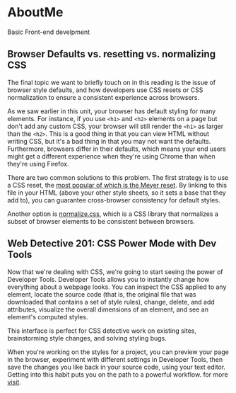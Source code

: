 # AboutMe
Basic Front-end develpment

## Browser Defaults vs. resetting vs. normalizing CSS
The final topic we want to briefly touch on in this reading is the issue of browser style defaults, and how developers use CSS resets or CSS normalization to ensure a consistent experience across browsers.

As we saw earlier in this unit, your browser has default styling for many elements. For instance, if you use ``<h1>`` and ``<h2>`` elements on a page but don't add any custom CSS, your browser will still render the ``<h1>`` as larger than the ``<h2>``. This is a good thing in that you can view HTML without writing CSS, but it's a bad thing in that you may not want the defaults. Furthermore, browsers differ in their defaults, which means your end users might get a different experience when they're using Chrome than when they're using Firefox.

There are two common solutions to this problem. The first strategy is to use a CSS reset, the [most popular of which is the Meyer reset](http://meyerweb.com/eric/tools/css/reset/reset.css). By linking to this file in your HTML (above your other style sheets, so it sets a base that they add to), you can guarantee cross-browser consistency for default styles.

Another option is [normalize.css](https://necolas.github.io/normalize.css/), which is a CSS library that normalizes a subset of browser elements to be consistent between browsers.

## Web Detective 201: CSS Power Mode with Dev Tools
Now that we're dealing with CSS, we're going to start seeing the power of Developer Tools. Developer Tools allows you to instantly change how everything about a webpage looks. You can inspect the CSS applied to any element, locate the source code (that is, the original file that was downloaded that contains a set of style rules), change, delete, and add attributes, visualize the overall dimensions of an element, and see an element's computed styles.

This interface is perfect for CSS detective work on existing sites, brainstorming style changes, and solving styling bugs.

When you're working on the styles for a project, you can preview your page in the browser, experiment with different settings in Developer Tools, then save the changes you like back in your source code, using your text editor. Getting into this habit puts you on the path to a powerful workflow.
for more [visit](https://courses.thinkful.com/gh-studentv2/assignment/1.3.2).
